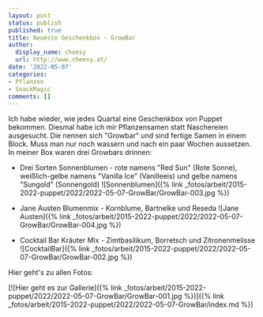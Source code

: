 ```yaml
---
layout: post
status: publish
published: true
title: Neueste Geschenkbox - GrowBar
author:
  display_name: cheesy
  url: http://www.cheesy.at/
date: '2022-05-07'
categories:
- Pflanzen
- SnackMagic
comments: []
---
```


Ich habe wieder, wie jedes Quartal eine Geschenkbox von Puppet bekommen. Diesmal habe ich mir Pflanzensamen statt Naschereien ausgesucht. Die nennen sich "Growbar" und sind fertige Samen in einem Block. Muss man nur noch wassern und nach ein paar Wochen aussetzen. In meiner Box waren drei Growbars drinnen:

* Drei Sorten Sonnenblumen - rote namens "Red Sun" (Rote Sonne), weißlich-gelbe namens "Vanilla Ice" (Vanilleeis) und gelbe namens "Sungold" (Sonnengold)
![Sonnenblumen]({% link _fotos/arbeit/2015-2022-puppet/2022/2022-05-07-GrowBar/GrowBar-003.jpg %})

* Jane Austen Blumenmix - Kornblume, Bartnelke und Reseda
![Jane Austen]({% link _fotos/arbeit/2015-2022-puppet/2022/2022-05-07-GrowBar/GrowBar-004.jpg %})

* Cocktail Bar Kräuter Mix - Zimtbasilikum, Borretsch und Zitronenmelisse
![CocktailBar]({% link _fotos/arbeit/2015-2022-puppet/2022/2022-05-07-GrowBar/GrowBar-002.jpg %})

Hier geht's zu allen Fotos:

[![Hier geht es zur Gallerie]({% link _fotos/arbeit/2015-2022-puppet/2022/2022-05-07-GrowBar/GrowBar-001.jpg %})]({% link _fotos/arbeit/2015-2022-puppet/2022/2022-05-07-GrowBar/index.md %})